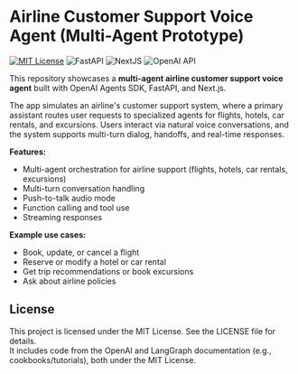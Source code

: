 # Airline Customer Support Voice Agent (Multi-Agent Prototype)

[![MIT License](https://img.shields.io/badge/License-MIT-green.svg)](LICENSE)
![FastAPI](https://img.shields.io/badge/Built_with-FastAPI-yellow)
![NextJS](https://img.shields.io/badge/Built_with-NextJS-blue)
![OpenAI API](https://img.shields.io/badge/Powered_by-OpenAI_API-orange)

This repository showcases a **multi-agent airline customer support voice agent** built with OpenAI Agents SDK, FastAPI, and Next.js.

The app simulates an airline's customer support system, where a primary assistant routes user requests to specialized agents for flights, hotels, car rentals, and excursions. Users interact via natural voice conversations, and the system supports multi-turn dialog, handoffs, and real-time responses.

**Features:**

- Multi-agent orchestration for airline support (flights, hotels, car rentals, excursions)
- Multi-turn conversation handling
- Push-to-talk audio mode
- Function calling and tool use
- Streaming responses

**Example use cases:**

- Book, update, or cancel a flight
- Reserve or modify a hotel or car rental
- Get trip recommendations or book excursions
- Ask about airline policies

## License

This project is licensed under the MIT License. See the LICENSE file for details.  
It includes code from the OpenAI and LangGraph documentation (e.g., cookbooks/tutorials), both under the MIT License.
